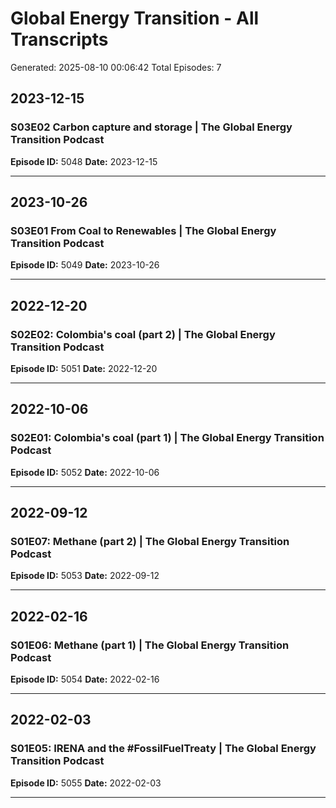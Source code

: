 # Global Energy Transition - All Transcripts
Generated: 2025-08-10 00:06:42
Total Episodes: 7


## 2023-12-15

### S03E02 Carbon capture and storage | The Global Energy Transition Podcast
**Episode ID:** 5048
**Date:** 2023-12-15



---


## 2023-10-26

### S03E01 From Coal to Renewables | The Global Energy Transition Podcast
**Episode ID:** 5049
**Date:** 2023-10-26



---


## 2022-12-20

### S02E02: Colombia's coal (part 2) | The Global Energy Transition Podcast
**Episode ID:** 5051
**Date:** 2022-12-20



---


## 2022-10-06

### S02E01: Colombia's coal (part 1) | The Global Energy Transition Podcast
**Episode ID:** 5052
**Date:** 2022-10-06



---


## 2022-09-12

### S01E07: Methane (part 2) | The Global Energy Transition Podcast
**Episode ID:** 5053
**Date:** 2022-09-12



---


## 2022-02-16

### S01E06: Methane (part 1) | The Global Energy Transition Podcast
**Episode ID:** 5054
**Date:** 2022-02-16



---


## 2022-02-03

### S01E05: IRENA and the #FossilFuelTreaty | The Global Energy Transition Podcast
**Episode ID:** 5055
**Date:** 2022-02-03



---

